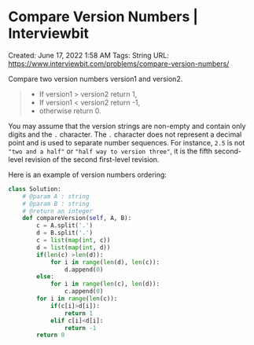 # Compare Version Numbers | Interviewbit

Created: June 17, 2022 1:58 AM
Tags: String
URL: https://www.interviewbit.com/problems/compare-version-numbers/

Compare two version numbers version1 and version2.

> 
> 
> - If version1 > version2 return 1,
> - If version1 < version2 return -1,
> - otherwise return 0.

You may assume that the version strings are non-empty and contain only digits and the `.` character.
 The `.` character does not represent a decimal point and is used to separate number sequences.
 For instance, `2.5` is not `"two and a half"` or `"half way to version three"`, it is the fifth second-level revision of the second first-level revision.

Here is an example of version numbers ordering:

```python
class Solution:
	# @param A : string
	# @param B : string
	# @return an integer
	def compareVersion(self, A, B):
        c = A.split('.')
        d = B.split('.')
        c = list(map(int, c))
        d = list(map(int, d))
        if(len(c) >len(d)):
            for i in range(len(d), len(c)):
                d.append(0)
        else:
            for i in range(len(c), len(d)):
                c.append(0)
        for i in range(len(c)):
            if(c[i]>d[i]):
                return 1
            elif c[i]<d[i]:
                return -1
        return 0
```